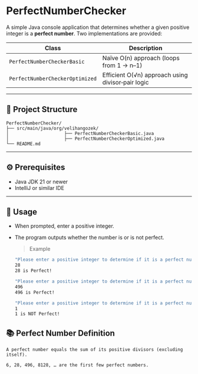 # PerfectNumberChecker

A simple Java console application that determines whether a given positive integer is a **perfect number**. Two implementations are provided:

| Class | Description |
|-------|-------------|
| `PerfectNumberCheckerBasic` | Naïve O(n) approach (loops from 1 → n–1) |
| `PerfectNumberCheckerOptimized` | Efficient O(√n) approach using divisor‑pair logic |

---

## 📁 Project Structure

```
PerfectNumberChecker/ 
├── src/main/java/org/velihangozek/ 
│                     ├── PerfectNumberCheckerBasic.java 
│                     ├── PerfectNumberCheckerOptimized.java 
└── README.md
```

---

## ⚙️ Prerequisites

- Java JDK 21 or newer  
- IntelliJ or similar IDE

---

## 🎯 Usage

- When prompted, enter a positive integer.

- The program outputs whether the number is or is not perfect.

    >Example

    ```bash
    "Please enter a positive integer to determine if it is a perfect number: "
    28
    28 is Perfect!

    "Please enter a positive integer to determine if it is a perfect number: "
    496
    496 is Perfect!

    "Please enter a positive integer to determine if it is a perfect number: "
    1
    1 is NOT Perfect!
    ```

## 📚 Perfect Number Definition

    A perfect number equals the sum of its positive divisors (excluding itself).

    6, 28, 496, 8128, … are the first few perfect numbers.